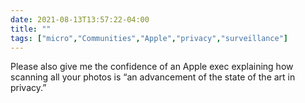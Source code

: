 ```yaml
---
date: 2021-08-13T13:57:22-04:00
title: ""
tags: ["micro","Communities","Apple","privacy","surveillance"]
---
```

Please also give me the confidence of an Apple exec explaining how scanning all your photos is “an advancement of the state of the art in privacy.”
